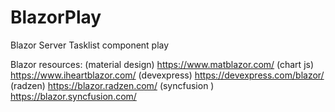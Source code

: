 # BlazorPlay
Blazor Server Tasklist component play

Blazor resources:
(material design)
https://www.matblazor.com/
(chart js)
https://www.iheartblazor.com/
(devexpress)
https://devexpress.com/blazor/
(radzen)
https://blazor.radzen.com/
(syncfusion <not free>)
https://blazor.syncfusion.com/
